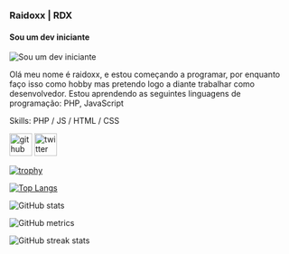 ### Raidoxx | RDX
#### Sou um dev iniciante 
![Sou um dev iniciante ](https://raw.githubusercontent.com/raidoxx1/raidoxx1/main/rdxgithubbanner.png)

 Olá meu nome é raidoxx, e estou começando a programar, por enquanto faço isso como hobby mas pretendo logo a diante trabalhar como desenvolvedor.
  Estou aprendendo as seguintes linguagens de programação: PHP, JavaScript

Skills: PHP / JS / HTML / CSS



[<img src='https://cdn.jsdelivr.net/npm/simple-icons@3.0.1/icons/github.svg' alt='github' height='40'>](https://github.com/raidoxx1)  [<img src='https://cdn.jsdelivr.net/npm/simple-icons@3.0.1/icons/twitter.svg' alt='twitter' height='40'>](https://twitter.com/BotGod117)  

[![trophy](https://github-profile-trophy.vercel.app/?username=raidoxx1)](https://github.com/ryo-ma/github-profile-trophy)

[![Top Langs](https://github-readme-stats.vercel.app/api/top-langs/?username=raidoxx1)](https://github.com/anuraghazra/github-readme-stats)

![GitHub stats](https://github-readme-stats.vercel.app/api?username=raidoxx1&show_icons=true&count_private=true)  

![GitHub metrics](https://metrics.lecoq.io/raidoxx1)  

![GitHub streak stats](https://github-readme-streak-stats.herokuapp.com/?user=raidoxx1)  

